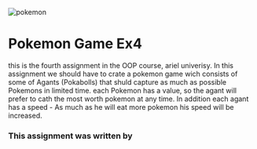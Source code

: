 
![pokemon](https://user-images.githubusercontent.com/77111035/148031517-120da067-3d9b-412a-b3a5-6341ee62a560.gif)
# Pokemon Game Ex4
this is the fourth assignment in the OOP course, ariel univerisy. In this assignment we should have to crate a pokemon game wich consists of some of Agants (Pokabolls)
that shuld capture as much as possible Pokemons in limited time. each Pokemon has a value, so the agant will prefer to cath the most worth pokemon at any time.
In addition each agant has a speed - As much as he will eat more pokemon his speed will be increased.

### This assignment was written by






